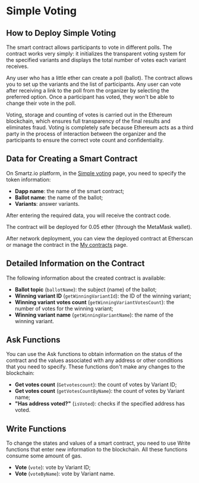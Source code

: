 # Simple Voting
## How to Deploy Simple Voting

The smart contract allows participants to vote in different polls. The contract works very simply: it initializes the transparent voting system for the specified variants and displays the total number of votes each variant receives.

Any user who has a little ether can create a poll (ballot). The contract allows you to set up the variants and the list of participants. Any user can vote after receiving a link to the poll from the organizer by selecting the preferred option. Once a participant has voted, they won't be able to change their vote in the poll.

Voting, storage and counting of votes is carried out in the Ethereum blockchain, which ensures full transparency of the final results and eliminates fraud. Voting is completely safe because Ethereum acts as a third party in the process of interaction between the organizer and the participants to ensure the correct vote count and confidentiality.

## Data for Creating a Smart Contract

On Smartz.io platform, in the [Simple voting](https://smartz.io/deploy/5a9a4df0f5ec65000b80d293) page, you need to specify the token information:

* **Dapp name**: the name of the smart contract;
* **Ballot name**: the name of the ballot;
* **Variants**: answer variants.

After entering the required data, you will receive the contract code.

The contract will be deployed for 0.05 ether (through the MetaMask wallet).

After network deployment, you can view the deployed contract at Etherscan or manage the contract in the [My contracts](https://smartz.io/dashboard) page.

## Detailed Information on the Contract

The following information about the created contract is available:

* **Ballot topic** (`ballotName`): the subject (name) of the ballot;
* **Winning variant ID** (`getWinningVariantId`): the ID of the winning variant;
* **Winning variant votes count** (`getWinningVariantVotesCount`): the number of votes for the winning variant;
* **Winning variant name** (`getWinningVariantName`): the name of the winning variant.

## Ask Functions

You can use the Ask functions to obtain information on the status of the contract and the values associated with any address or other conditions that you need to specify. These functions don't make any changes to the blockchain:

* **Get votes count** (`Getvotescount`): the count of votes by Variant ID;
* **Get votes count** (`getVotesCountByName`): the count of votes by Variant name;
* **"Has address voted?"** (`isVoted`): checks if the specified address has voted.

## Write Functions

To change the states and values of a smart contract, you need to use Write functions that enter new information to the blockchain. All these functions consume some amount of gas.

* **Vote** (`vote`): vote by Variant ID;
* **Vote** (`voteByName`): vote by Variant name.
